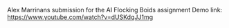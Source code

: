 Alex Marrinans submission for the AI Flocking Boids assignment
Demo link: https://www.youtube.com/watch?v=dUSKdqJJ1mg